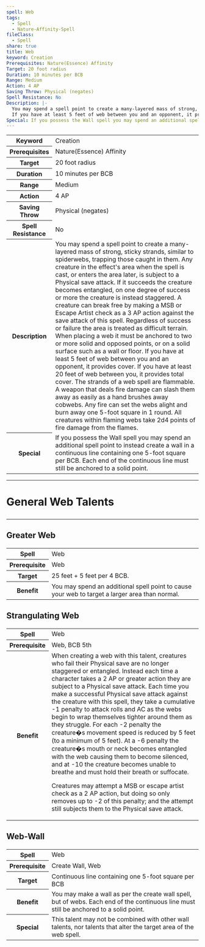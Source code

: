 ```yaml
---
spell: Web
tags:
  - Spell
  - Nature-Affinity-Spell
fileClass:
  - Spell
share: true
title: Web
keyword: Creation
Prerequisites: Nature(Essence) Affinity
Target: 20 foot radius
Duration: 10 minutes per BCB
Range: Medium
Action: 4 AP
Saving Throw: Physical (negates)
Spell Resistance: No
Description: |-
  You may spend a spell point to create a many-layered mass of strong, sticky strands, similar to spiderwebs, trapping those caught in them. Any creature in the effect's area when the spell is cast, or enters the area later, is subject to a Physical save attack. If it succeeds the creature becomes entangled, on one degree of success or more the creature is instead staggered. A creature can break free by making a MSB or Escape Artist check as a 3 AP action against the save attack of this spell. Regardless of success or failure the area is treated as difficult terrain. When placing a web it must be anchored to two or more solid and opposed points, or on a solid surface such as a wall or floor.
  If you have at least 5 feet of web between you and an opponent, it provides cover. If you have at least 20 feet of web between you, it provides total cover. The strands of a web spell are flammable. A weapon that deals fire damage can slash them away as easily as a hand brushes away cobwebs. Any fire can set the webs alight and burn away one 5-foot square in 1 round. All creatures within flaming webs take 2d4 points of fire damage from the flames. 
Special: If you possess the Wall spell you may spend an additional spell point to instead create a wall in a continuous line containing one 5-foot square per BCB. Each end of the continuous line must still be anchored to a solid point.
---
```


<p><span dir="ltr" style="overflow-x: auto;"><table><tbody><tr><th dir="ltr">Keyword</th><td dir="ltr">Creation</td></tr><tr><th dir="ltr">Prerequisites</th><td dir="ltr">Nature(Essence) Affinity</td></tr><tr><th dir="ltr">Target</th><td dir="ltr">20 foot radius</td></tr><tr><th dir="ltr">Duration</th><td dir="ltr">10 minutes per BCB</td></tr><tr><th dir="ltr">Range</th><td dir="ltr">Medium</td></tr><tr><th dir="ltr">Action</th><td dir="ltr">4 AP</td></tr><tr><th dir="ltr">Saving Throw</th><td dir="ltr">Physical (negates)</td></tr><tr><th dir="ltr">Spell Resistance</th><td dir="ltr">No</td></tr><tr><th dir="ltr">Description</th><td dir="ltr">You may spend a spell point to create a many-layered mass of strong, sticky strands, similar to spiderwebs, trapping those caught in them. Any creature in the effect's area when the spell is cast, or enters the area later, is subject to a Physical save attack. If it succeeds the creature becomes entangled, on one degree of success or more the creature is instead staggered. A creature can break free by making a MSB or Escape Artist check as a 3 AP action against the save attack of this spell. Regardless of success or failure the area is treated as difficult terrain. When placing a web it must be anchored to two or more solid and opposed points, or on a solid surface such as a wall or floor.
If you have at least 5 feet of web between you and an opponent, it provides cover. If you have at least 20 feet of web between you, it provides total cover. The strands of a web spell are flammable. A weapon that deals fire damage can slash them away as easily as a hand brushes away cobwebs. Any fire can set the webs alight and burn away one 5-foot square in 1 round. All creatures within flaming webs take 2d4 points of fire damage from the flames. </td></tr><tr><th dir="ltr">Special</th><td dir="ltr">If you possess the Wall spell you may spend an additional spell point to instead create a wall in a continuous line containing one 5-foot square per BCB. Each end of the continuous line must still be anchored to a solid point.</td></tr></tbody></table></span></p><span><span><hr></span></span><h1><span><p dir="auto">General Web Talents</p></span></h1><span><span><hr></span></span><h2><span><p dir="auto">Greater Web</p></span></h2><p><span dir="ltr" style="overflow-x: auto;"><table><tbody><tr><th dir="ltr">Spell</th><td dir="ltr">Web</td></tr><tr><th dir="ltr">Prerequisite</th><td dir="ltr">Web</td></tr><tr><th dir="ltr">Target</th><td dir="ltr">25 feet + 5 feet per 4 BCB.</td></tr><tr><th dir="ltr">Benefit</th><td dir="ltr">You may spend an additional spell point to cause your web to target a larger area than normal.</td></tr></tbody></table></span></p><h2><span><p dir="auto">Strangulating Web</p></span></h2><p><span><table><tbody><tr><th>Spell</th><td>Web</td></tr><tr><th>Prerequisite</th><td>Web, BCB 5th</td></tr><tr><th>Benefit</th><td>When creating a web with this talent, creatures who fail their Physical save are no longer staggered or entangled. Instead each time a character takes a 2 AP or greater action they are subject to a Physical save attack. Each time you make a successful Physical save attack against the creature with this spell, they take a cumulative -1 penalty to attack rolls and AC as the webs begin to wrap themselves tighter around them as they struggle. For each -2 penalty the creature�s movement speed is reduced by 5 feet (to a minimum of 5 feet). At a -6 penalty the creature�s mouth or neck becomes entangled with the web causing them to become silenced, and at -10 the creature becomes unable to breathe and must hold their breath or suffocate.
<p dir="auto">Creatures may attempt a MSB or escape artist check as a 2 AP action, but doing so only removes up to -2 of this penalty; and the attempt still subjects them to the Physical save attack. </p></td></tr></tbody></table><p dir="auto"></p></span></p><h2><span><p dir="auto">Web-Wall</p></span></h2><p><span dir="ltr" style="overflow-x: auto;"><table><tbody><tr><th dir="ltr">Spell</th><td dir="ltr">Web</td></tr><tr><th dir="ltr">Prerequisite</th><td dir="ltr">Create Wall, Web</td></tr><tr><th dir="ltr">Target</th><td dir="ltr">Continuous line containing one 5-foot square per BCB</td></tr><tr><th dir="ltr">Benefit</th><td dir="ltr">You may make a wall as per the create wall spell, but of webs. Each end of the continuous line must still be anchored to a solid point.</td></tr><tr><th dir="ltr">Special</th><td dir="ltr">This talent may not be combined with other wall talents, nor talents that alter the target area of the web spell.</td></tr></tbody></table></span></p>